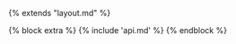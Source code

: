<!-- AUTO_GENERATED_UNTOUCHED_FLAG -->


{% extends "layout.md" %}

{% block extra %}
{% include 'api.md' %}
{% endblock %}

